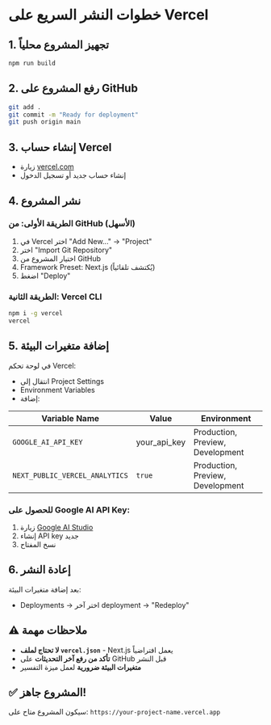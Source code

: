 # خطوات النشر السريع على Vercel

## 1. تجهيز المشروع محلياً
```bash
npm run build
```

## 2. رفع المشروع على GitHub
```bash
git add .
git commit -m "Ready for deployment"
git push origin main
```

## 3. إنشاء حساب Vercel
- زيارة [vercel.com](https://vercel.com)
- إنشاء حساب جديد أو تسجيل الدخول

## 4. نشر المشروع
### الطريقة الأولى: من GitHub (الأسهل)
1. في Vercel اختر "Add New..." → "Project"
2. اختر "Import Git Repository"
3. اختيار المشروع من GitHub
4. Framework Preset: Next.js (يُكتشف تلقائياً)
5. اضغط "Deploy"

### الطريقة الثانية: Vercel CLI
```bash
npm i -g vercel
vercel
```

## 5. إضافة متغيرات البيئة
في لوحة تحكم Vercel:
- انتقال إلى Project Settings
- Environment Variables
- إضافة:

| Variable Name | Value | Environment |
|---------------|-------|-------------|
| `GOOGLE_AI_API_KEY` | your_api_key | Production, Preview, Development |
| `NEXT_PUBLIC_VERCEL_ANALYTICS` | `true` | Production, Preview, Development |

### للحصول على Google AI API Key:
1. زيارة [Google AI Studio](https://aistudio.google.com/app/apikey)
2. إنشاء API key جديد
3. نسخ المفتاح

## 6. إعادة النشر
بعد إضافة متغيرات البيئة:
- Deployments → اختر آخر deployment → "Redeploy"

## ⚠️ ملاحظات مهمة
- **لا تحتاج لملف `vercel.json`** - Next.js يعمل افتراضياً
- **تأكد من رفع آخر التحديثات** على GitHub قبل النشر
- **متغيرات البيئة ضرورية** لعمل ميزة التفسير

## ✅ المشروع جاهز!
سيكون المشروع متاح على: `https://your-project-name.vercel.app`